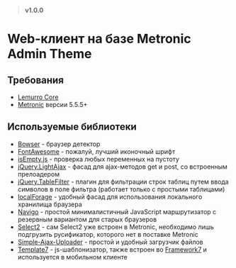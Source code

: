 > **v1.0.0**

# Web-клиент на базе Metronic Admin Theme

## Требования
- [Lemurro Core](https://github.com/Lemurro/client-metronic-core-frontend)
- [Metronic](http://keenthemes.com/metronic/) версии 5.5.5+

## Используемые библиотеки
- [Bowser](https://github.com/lancedikson/bowser) - браузер детектор
- [FontAwesome](https://github.com/FortAwesome/Font-Awesome) - пожалуй, лучший иконочный шрифт
- [isEmpty.js](https://github.com/DimNS/isEmpty.js) - проверка любых переменных на пустоту
- [jQuery.LightAjax](https://github.com/DimNS/jQuery.LightAjax) - фасад для ajax-методов get и post, со встроенным прелоадером
- [jQuery.TableFilter](https://github.com/DimNS/jQuery.TableFilter) - плагин для фильтрации строк таблиц путем ввода символов в поле фильтра (работает только с простыми таблицами)
- [localForage](https://github.com/localForage/localForage) - удобный фасад для использования локального хранилища браузера
- [Navigo](https://github.com/krasimir/navigo) - простой минималистичный JavaScript маршрутизатор с резервным вариантом для старых браузеров
- [Select2](https://github.com/select2/select2) - сам Select2 уже встроен в Metronic, необходимо лишь подгрузить русификатор, которого нет в поставке Metronic
- [Simple-Ajax-Uploader](https://github.com/LPology/Simple-Ajax-Uploader) - простой и удобный загрузчик файлов
- [Template7](http://idangero.us/template7) - js-шаблонизатор, также встроен во [Framework7](http://framework7.io) и используется в мобильном клиенте